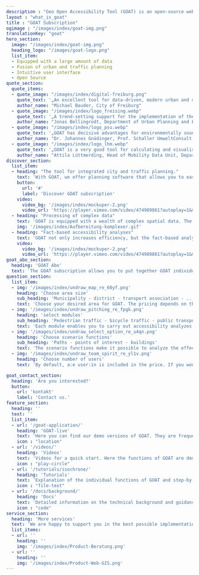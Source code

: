 ```yaml
---
description : "Geo Open Accessibility Tool (GOAT) is an open-source web instrument for accessibility planning with focus on sustainability."
layout : "what_is_goat"
title : "GOAT Subscription"
ogimage : "/images/index/goat-img.png"
translationKey: "goat"
hero_section:
  image: "/images/index/goat-img.png"
  heading_logo: "/images/goat-logo.png"
  list_item:
  - Equipped with a large amount of data
  - Fusion of urban and traffic planning
  - Intuitive user interface
  - Open Source
quote_section:
  quote_items:
  - quote_image: "/images/index/digital-freiburg.png"
    quote_text: '„An excellent tool for data-driven, modern urban and mobility planning for ambitious 15-minute cities.“​'
    author_name: "Michael Bauder, City of Freiburg"
  - quote_image: "/images/index/logo_freising.webp"
    quote_text: '„A trend-setting support for the implementation of the 15-minute city“​'
    author_name: "Jonas Bellingrodt, Department of Urban Planning and Environment, City of Freising"
  - quote_image: "/images/index/logo_psu.webp"
    quote_text: '„GOAT has decisive advantages for environmentally sound urban, local and spatial planning because it includes the user perspective from the outset and does not represent the expert view first. This is new!“​'
    author_name: "Dr. Johannes Gnädinger, Prof. Schaller UmweltConsult GmbH"
  - quote_image: "/images/index/logo_lhm.webp"
    quote_text: '„GOAT is a very good tool for calculating and visualising accessibility in transport and urban planning.“​'
    author_name: "Attila Lüttmerding, Head of Mobility Data Unit, Department of Mobility, City of Munich"
discover_section:
  list_item:
  - heading: "The tool for integrated city and traffic planning."
    text: 'With GOAT, we offer planning software that allows you to easily analyze the current situation with the help of accessibility analyzes and to evaluate new concepts and projects, such as the construction of new infrastructure or facilities (e.g. kindergarten, bike sharing).'
    button:
      url: '#'
      label: 'Discover GOAT subscription'
    video:
      video_bg: '/images/index/mockuper-2.png'
      video_url: 'https://player.vimeo.com/video/474989861?autoplay=1&muted=1'
  - heading: "Processing of complex data"
    text: 'GOAT is equipped with a wealth of complex spatial data. The GOAT subscription includes points of interest, buildings, population data, land use, environmental data and various background maps. In addition, you can easily integrate your own data sets.'
    img: '/images/index/Aufbereitung-komplexer.gif'
  - heading: "Fact-based accessibility analyses"
    text: 'GOAT not only increases efficiency, but the fact-based analyzes also support decision-making and investment processes that have often been subjective up to now.'
    video:
      video_bg: '/images/index/mockuper-2.png'
      video_url: 'https://player.vimeo.com/video/474989861?autoplay=1&muted=1'
goat_abo_section:
  heading: 'GOAT Abo'
  text: 'The GOAT subscription allows you to put together GOAT individually, tailored to your needs. The pricing depends on the selected area size and the number of inhabitants. Bookable from as little as €3,000 / year.'
question_section:
  list_item:
  - img: '/images/index/undraw_map_re_60yf.png'
    heading: 'Choose area size'
    sub_heading: 'Municipality - district - transport association - ...'
    text: 'Choose your desired area for GOAT. The pricing depends on the number of residents.'
  - img: '/images/index/undraw_pitching_re_fpgk.png'
    heading: 'select modules'
    sub_heading: 'Pedestrian traffic - bicycle traffic - public transport'
    text: 'Each module enables you to carry out accessibility analyzes of the current status for the selected means of transport (foot, bike and/or public transport) independently of the selected functions.'
  - img: '/images/index/undraw_select_option_re_u4qn.png'
    heading: 'Choose scenario functions'
    sub_heading: 'Paths - points of interest - buildings'
    text: 'The scenario functions make it possible to analyze the effects of new infrastructure (paths, POIs, and/or buildings) and to determine the impact on accessibility.'
  - img: '/images/index/undraw_team_spirit_re_yl1v.png'
    heading: 'Choose number of users'
    text: 'By default, a:e user:in is included in the price. If you would like to use GOAT in a team, you are welcome to add more users.'

goat_contact_section:
  heading: 'Are you interested?'
  button:
    url: 'kontakt'
    label: 'Contact us.'
feature_section:
  heading: ''
  text: ''
  list_item:
  - url: '/goat-application/'
    heading: 'GOAT-live'
    text: 'Here you can find our demo versions of GOAT. They are frequently enhanced with new features and up-to-date data.'
    icon : "location"
  - url: '/videos/'
    heading: 'Videos'
    text: 'Videos for a quick start. Here the functions of GOAT are demonstrated exemplarily.'
    icon : "play-circle"
  - url: '/tutorials/isochrone/'
    heading: 'Tutorials'
    text: 'Explanation of the individual functions of GOAT and step-by-step guides for answering typical planning questions.'
    icon : "file-text"
  - url: '/docs/background/'
    heading: 'Docs'
    text: 'Detailed information on the technical background and guidance for participation in our open source projects.'
    icon : "code"
service_section:
  heading: 'More services'
  text: 'We are happy to support you in the best possible implementation of your project through:​Workshops and training courses, implementation of individual functions (e.g. accessibility check, school route check)​, additional programming hours for individual adjustments​and consulting services using GOAT.'
  list_items: 
  - url: ''
    heading: ''
    img: '/images/index/Product-Beratung.png'
  - url: ''
    heading: ''
    img: '/images/index/Product-Web-GIS.png'
---
```

